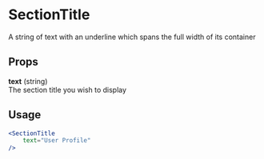 # SectionTitle
A string of text with an underline which spans the full width of
its container

Props
---
**text** (string)  
The section title you wish to display

Usage
---
```jsx harmony
<SectionTitle
	text="User Profile"
/>
```
